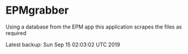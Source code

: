# EPMgrabber
Using a database from the EPM app this application scrapes the files as required


Latest backup: Sun Sep 15 02:03:02 UTC 2019

